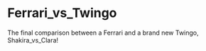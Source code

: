 # Ferrari_vs_Twingo
The final comparison between a Ferrari and a brand new Twingo, Shakira_vs_Clara!

